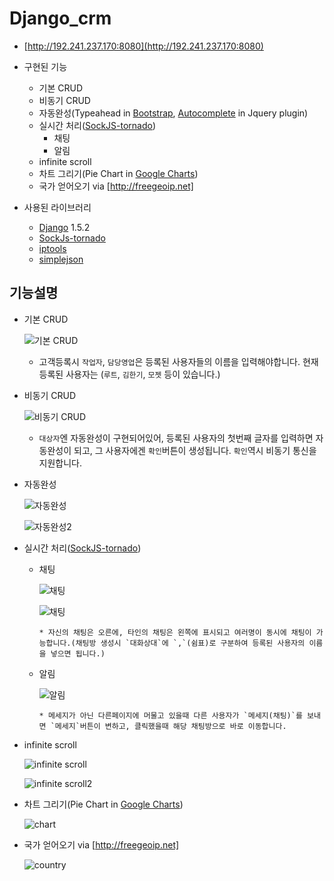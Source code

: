 Django_crm
==========

* [http://192.241.237.170:8080](http://192.241.237.170:8080)

* 구현된 기능
  * 기본 CRUD
  * 비동기 CRUD
  * 자동완성(Typeahead in [Bootstrap][], [Autocomplete] in Jquery plugin)
  * 실시간 처리([SockJS-tornado])
      * 채팅
      * 알림
  * infinite scroll
  * 차트 그리기(Pie Chart in [Google Charts])
  * 국가 얻어오기 via [http://freegeoip.net]

* 사용된 라이브러리
    * [Django](https://www.djangoproject.com) 1.5.2
    * [SockJs-tornado](https://github.com/mrjoes/sockjs-tornado)
    * [iptools](https://github.com/bd808/python-iptools)
    * [simplejson](https://github.com/simplejson/simplejson)

기능설명
--------
* 기본 CRUD

  ![기본 CRUD](https://raw.github.com/meoooh/django_crm/1.5.2/image/basicCRUD.jpg)
    
  * 고객등록시 `작업자`, `담당영업`은 등록된 사용자들의 이름을 입력해야합니다. 현재 등록된 사용자는 (`루트`, `김한기`, `모젯` 등이 있습니다.)

* 비동기 CRUD

  ![비동기 CRUD](https://raw.github.com/meoooh/django_crm/1.5.2/image/ajaxCRUD.jpg)

  * `대상자`엔 자동완성이 구현되어있어, 등록된 사용자의 첫번째 글자를 입력하면 자동완성이 되고, 그 사용자에겐 `확인`버튼이 생성됩니다. `확인`역시 비동기 통신을 지원합니다.

* 자동완성

  ![자동완성](https://raw.github.com/meoooh/django_crm/1.5.2/image/autocomplete.jpg)

  ![자동완성2](https://raw.github.com/meoooh/django_crm/1.5.2/image/autocomplete2.jpg)

* 실시간 처리([SockJS-tornado])
    * 채팅

      ![채팅](https://raw.github.com/meoooh/django_crm/1.5.2/image/chat.jpg)

      ![채팅](https://raw.github.com/meoooh/django_crm/1.5.2/image/chat2.jpg)

          * 자신의 채팅은 오른에, 타인의 채팅은 왼쪽에 표시되고 여러명이 동시에 채팅이 가능합니다.(채팅방 생성시 `대화상대`에 `,`(쉼표)로 구분하여 등록된 사용자의 이름을 넣으면 됩니다.)

    * 알림

      ![알림](https://raw.github.com/meoooh/django_crm/1.5.2/image/noti.jpg)

          * 메세지가 아닌 다른페이지에 머물고 있을때 다른 사용자가 `메세지(채팅)`를 보내면 `메세지`버튼이 변하고, 클릭했을때 해당 채팅방으로 바로 이동합니다.

* infinite scroll

  ![infinite scroll](https://raw.github.com/meoooh/django_crm/1.5.2/image/infiniteScroll.jpg)

  ![infinite scroll2](https://raw.github.com/meoooh/django_crm/1.5.2/image/infiniteScroll2.jpg)

* 차트 그리기(Pie Chart in [Google Charts])

  ![chart](https://raw.github.com/meoooh/django_crm/1.5.2/image/chart.jpg)

* 국가 얻어오기 via [http://freegeoip.net]

  ![country](https://raw.github.com/meoooh/django_crm/1.5.2/image/country.jpg)


[Bootstrap]: http://getbootstrap.com
[Autocomplete]: http://bassistance.de/jquery-plugins/jquery-plugin-autocomplete
[SockJS-tornado]: https://github.com/mrjoes/sockjs-tornado
[Google Charts]: https://google-developers.appspot.com/chart/
[http://freegeoip.net]: http://freegeoip.net